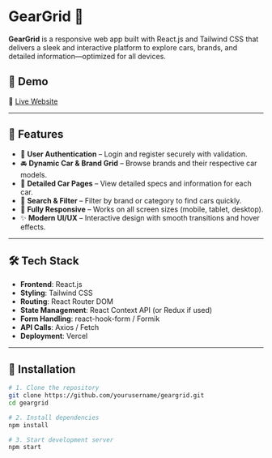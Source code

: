 # GearGrid 🚗

**GearGrid** is a responsive web app built with React.js and Tailwind CSS that delivers a sleek and interactive platform to explore cars, brands, and detailed information—optimized for all devices.

## 🌟 Demo

🔗 [Live Website](https://gear-grid-project.vercel.app/login)

---

## 📌 Features

- 🔐 **User Authentication** – Login and register securely with validation.
- 🚘 **Dynamic Car & Brand Grid** – Browse brands and their respective car models.
- 📄 **Detailed Car Pages** – View detailed specs and information for each car.
- 🔎 **Search & Filter** – Filter by brand or category to find cars quickly.
- 📱 **Fully Responsive** – Works on all screen sizes (mobile, tablet, desktop).
- ✨ **Modern UI/UX** – Interactive design with smooth transitions and hover effects.

---

## 🛠️ Tech Stack

- **Frontend**: React.js  
- **Styling**: Tailwind CSS  
- **Routing**: React Router DOM  
- **State Management**: React Context API (or Redux if used)  
- **Form Handling**: react-hook-form / Formik  
- **API Calls**: Axios / Fetch  
- **Deployment**: Vercel

---

## 🚀 Installation

```bash
# 1. Clone the repository
git clone https://github.com/yourusername/geargrid.git
cd geargrid

# 2. Install dependencies
npm install

# 3. Start development server
npm start
